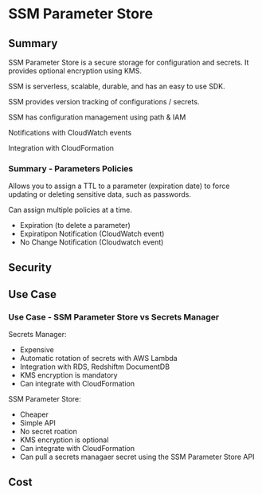 # SSM Parameter Store

## Summary

SSM Parameter Store is a secure storage for configuration and secrets. It provides optional encryption using KMS.

SSM is serverless, scalable, durable, and has an easy to use SDK.

SSM provides version tracking of configurations / secrets.

SSM has configuration management using path & IAM

Notifications with CloudWatch events

Integration with CloudFormation

### Summary - Parameters Policies

Allows you to assign a TTL to a parameter (expiration date) to force updating or deleting sensitive data, such as passwords.

Can assign multiple policies at a time.

- Expiration (to delete a parameter)
- Expiratipon Notification (CloudWatch event)
- No Change Notification (Cloudwatch event)

## Security

## Use Case

### Use Case - SSM Parameter Store vs Secrets Manager

Secrets Manager:

- Expensive
- Automatic rotation of secrets with AWS Lambda
- Integration with RDS, Redshiftm DocumentDB
- KMS encryption is mandatory
- Can integrate with CloudFormation

SSM Parameter Store:

- Cheaper
- Simple API
- No secret roation
- KMS encryption is optional
- Can integrate with CloudFormation
- Can pull a secrets managaer secret using the SSM Parameter Store API

## Cost
